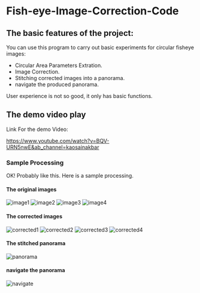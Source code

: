 # Fish-eye-Image-Correction-Code

## The basic features of the project:

You can use this program to carry out basic experiments for circular fisheye images:

* Circular Area Parameters Extration.
* Image Correction.
* Stitching corrected images into a panorama.
* navigate the produced panorama.

User experience is not so good, it only has basic functions.

## The demo video play

Link For the demo Video:

https://www.youtube.com/watch?v=BQV-URN5nwE&ab_channel=kaosainakbar

### Sample Processing

OK! Probably like this. Here is a sample processing.

#### The original images
![image1](https://github.com/wangzhizhou/Fish-eye-Image-Correction-Code/blob/master/resources/1.JPG)
![image2](https://github.com/wangzhizhou/Fish-eye-Image-Correction-Code/blob/master/resources/2.JPG)
![image3](https://github.com/wangzhizhou/Fish-eye-Image-Correction-Code/blob/master/resources/3.JPG)
![image4](https://github.com/wangzhizhou/Fish-eye-Image-Correction-Code/blob/master/resources/4.JPG)

#### The corrected images
![corrected1](https://github.com/wangzhizhou/Fish-eye-Image-Correction-Code/blob/master/resources/corrected0.jpg)
![corrected2](https://github.com/wangzhizhou/Fish-eye-Image-Correction-Code/blob/master/resources/corrected1.jpg)
![corrected3](https://github.com/wangzhizhou/Fish-eye-Image-Correction-Code/blob/master/resources/corrected2.jpg)
![corrected4](https://github.com/wangzhizhou/Fish-eye-Image-Correction-Code/blob/master/resources/corrected3.jpg)

#### The stitched panorama
![panorama](https://github.com/wangzhizhou/Fish-eye-Image-Correction-Code/blob/master/resources/panorama.jpg)

#### navigate the panorama
![navigate](https://github.com/wangzhizhou/Fish-eye-Image-Correction-Code/blob/master/resources/navigate.png)

